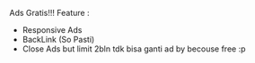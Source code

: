 Ads Gratis!!!
Feature :
- Responsive Ads
- BackLink (So Pasti)
- Close Ads
but limit 2bln
tdk bisa ganti ad by becouse free :p
